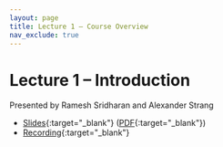 ```yaml
---
layout: page
title: Lecture 1 – Course Overview
nav_exclude: true
---
```


# Lecture 1 – Introduction

Presented by Ramesh Sridharan and Alexander Strang

- [Slides](https://docs.google.com/presentation/d/18XWft6o3QgnJ7plQR1kEPUMR5AGg0GFQ0xE7nBB4M48/edit?usp=sharing){:target="_blank"} ([PDF](https://drive.google.com/file/d/1vz6FHlS77C6ZdyfZLeEjlF8Jl6hX7MJL/view?usp=sharing){:target="_blank"})
- [Recording](https://bcourses.berkeley.edu/courses/1532439/pages/lecture-1-binary-decision-making-i){:target="_blank"}

